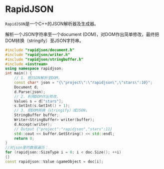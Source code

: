 # RapidJSON

`RapidJSON`是一个C++的JSON解析器及生成器。

解析一个JSON字符串至一个document (DOM)，对DOM作出简单修改，最终把DOM转换（stringify）至JSON字符串。

```cpp
#include "rapidjson/document.h"
#include "rapidjson/writer.h"
#include "rapidjson/stringbuffer.h"
#include <iostream>
using namespace rapidjson;
int main() {
    // 1. 把JSON解析至DOM。
    const char* json = "{\"project\":\"rapidjson\",\"stars\":10}";
    Document d;
    d.Parse(json);
    // 2. 利用DOM作出修改。
    Value& s = d["stars"];
    s.SetInt(s.GetInt() + 1);
    // 3. 把DOM转换（stringify）成JSON。
    StringBuffer buffer;
    Writer<StringBuffer> writer(buffer);
    d.Accept(writer);
    // Output {"project":"rapidjson","stars":11}
    std::cout << buffer.GetString() << std::endl;
    return 0;
}
//对json里的数据遍历：
for (rapidjson::SizeType i = 0; i < doc.Size(); ++i)
{}
const rapidjson::Value &gameObject = doc[i];
```
